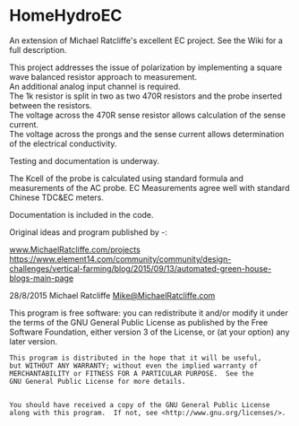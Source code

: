 # HomeHydroEC
An extension of Michael Ratcliffe's excellent EC project. 
See the Wiki for a full description.  


This project addresses the issue of polarization by implementing a square wave balanced resistor approach to measurement.  
An additional analog input channel is required.  
The 1k resistor is split in two as two 470R resistors and the probe inserted between the resistors.  
The voltage across the 470R sense resistor allows calculation of the sense current.  
The voltage across the prongs and the sense current allows determination of the electrical conductivity.  

Testing and documentation is underway.

The Kcell of the probe is calculated using standard formula and measurements of the AC probe. 
EC Measurements agree well with standard Chinese TDC&EC meters.  

Documentation is included in the code.  

Original ideas and program published by -:  

www.MichaelRatcliffe.com/projects  
https://www.element14.com/community/community/design-challenges/vertical-farming/blog/2015/09/13/automated-green-house-blogs-main-page  
 
  28/8/2015  Michael Ratcliffe  Mike@MichaelRatcliffe.com
 
 
   This program is free software: you can redistribute it and/or modify
    it under the terms of the GNU General Public License as published by
    the Free Software Foundation, either version 3 of the License, or
    (at your option) any later version.
 
 
    This program is distributed in the hope that it will be useful,
    but WITHOUT ANY WARRANTY; without even the implied warranty of
    MERCHANTABILITY or FITNESS FOR A PARTICULAR PURPOSE.  See the
    GNU General Public License for more details.
 
 
    You should have received a copy of the GNU General Public License
    along with this program.  If not, see <http://www.gnu.org/licenses/>.
